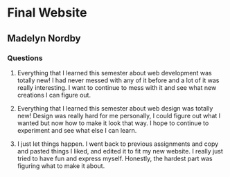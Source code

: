 # Final Website

## Madelyn Nordby  

### Questions

1. Everything that I learned this semester about web development was totally new! I had never messed with any of it before and a lot of it was really interesting. I want to continue to mess with it and see what new creations I can figure out.

2. Everything that I learned this semester about web design was totally new! Design was really hard for me personally, I could figure out what I wanted but now how to make it look that way. I hope to continue to experiment and see what else I can learn.

3. I just let things happen. I went back to previous assignments and copy and pasted things I liked, and edited it to fit my new website. I really just tried to have fun and express myself. Honestly, the hardest part was figuring what to make it about.
